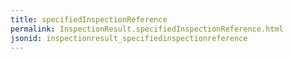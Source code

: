 ```yaml
---
title: specifiedInspectionReference
permalink: InspectionResult.specifiedInspectionReference.html
jsonid: inspectionresult_specifiedinspectionreference
---
```

